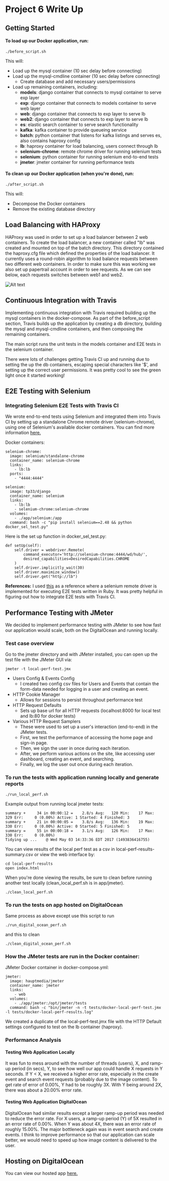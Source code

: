 # Project 6 Write Up
## Getting Started

#### To load up our Docker application, run:
```
./before_script.sh
```
This will:

* Load up the mysql container (10 sec delay before connecting)
* Load up the mysql-cmdline container (10 sec delay before connecting)
  - Create database and add necessary users/permissions
* Load up remaining containers, including:
  - __models__: django container that connects to mysql container to serve exp layer
  - __exp__: django container that connects to models container to serve web layer
  - __web__: django container that connects to exp layer to serve lb
  - __web2__: django container that connects to exp layer to serve lb
  - __es__: elastic search container to serve search functionality
  - __kafka__: kafka container to provide queueing service
  - __batch__: python container that listens for kafka listings and serves es, also contains haproxy config
  - __lb__: haproxy container for load balancing, users connect through lb
  - __selenium-chrome__: remote chrome driver for running selenium tests
  - __selenium__: python container for running selenium end-to-end tests
  - __jmeter__: jmeter container for running performance tests

#### To clean up our Docker application (when you're done), run:
 ```
 ./after_script.sh
 ```
This will:
* Decompose the Docker containers
* Remove the existing database directory

## Load Balancing with HAProxy
HAProxy was used in order to set up a load balancer between 2 web containers. To create the load balancer, a new container called "lb" was created and mounted on top of the batch directory. This directory contained the haproxy.cfg file which defined the properties of the load balancer. It currently uses a round-robin algorithm to load balance requests between two different web containers. In order to make sure this was working we also set up papertrail account in order to see requests. As we can see below, each requests switches between web1 and web2.

![Alt text](./HaproxyLogs.png?raw=true "Haproxy Logs")
## Continuous Integration with Travis
Implementing continuous integration with Travis required building up the mysql containers in the docker-compose. As part of the before_script section, Travis builds up the application by creating a db directory, building the mysql and mysql-cmdline containers, and then composing the remaining containers. 

The main script runs the unit tests in the models container and E2E tests in the selenium container. 

There were lots of challenges getting Travis CI up and running due to setting the up the db containers, escaping special characters like '$', and setting up the correct user permissions. It was pretty cool to see the green light once it started working!

## E2E Testing with Selenium

### Integrating Selenium E2E Tests with Travis CI
We wrote end-to-end tests using Selenium and integrated them into Travis CI by setting up a standalone Chrome remote driver (selenium-chrome), using one of Selenium's available docker containers. You can find more information [here.](https://github.com/SeleniumHQ/docker-selenium)

Docker containers:
```
selenium-chrome:
  image: selenium/standalone-chrome
  container_name: selenium-chrome
  links:
    - lb:lb
  ports:
    - "4444:4444"

selenium:
  image: tp33/django
  container_name: selenium
  links:
    - lb:lb
    - selenium-chrome:selenium-chrome
  volumes:
    - ./app/selenium:/app
  command: bash -c "pip install selenium==2.48 && python docker_sel_test.py"
```

Here is the set up function in docker_sel_test.py:
```
def setUp(self):
    self.driver = webdriver.Remote(
        command_executor='http://selenium-chrome:4444/wd/hub/',
        desired_capabilities=DesiredCapabilities.CHROME
    ) 
    self.driver.implicitly_wait(30)
    self.driver.maximize_window()
    self.driver.get("http://lb")
```
__References:__ I used [this](http://underthehood.meltwater.com/blog/2016/11/09/using-docker-with-selenium-server-to-run-your-browser-tests/) as a reference where a selenium remote driver is implemented for executing E2E tests written in Ruby. It was pretty helpful in figuring out how to integrate E2E tests with Travis CI.

## Performance Testing with JMeter
We decided to implement performance testing with JMeter to see how fast our application would scale, both on the DigitalOcean and running locally. 
### Test case overview
Go to the jmeter directory and with JMeter installed, you can open up the test file with the JMeter GUI via:
```
jmeter -t local-perf-test.jmx
```
* Users Config & Events Config
  - I created two config csv files for Users and Events that contain the form-data needed for logging in a user and creating an event.
* HTTP Cookie Manager
  - Allows for sessions to persist throughout performance test
* HTTP Request Defaults
  - Sets up base url for all HTTP requests (localhost:8000 for local test and lb:80 for docker tests)
* Various HTTP Request Samplers
  - These were used to set up a user's interaction (end-to-end) in the JMeter tests. 
  - First, we test the performance of accessing the home page and sign-in page.
  - Then, we sign the user in once during each iteration.
  - After, we perform various actions on the site, like accessing user dashboard, creating an event, and searching.
  - Finally, we log the user out once during each iteration.

### To run the tests with application running locally and generate reports
```
./run_local_perf.sh
```
Example output from running local jmeter tests:
```
summary +     34 in 00:00:12 =    2.8/s Avg:   120 Min:    17 Max:   329 Err:     0 (0.00%) Active: 1 Started: 4 Finished: 3
summary +     21 in 00:00:05 =    3.8/s Avg:   136 Min:    19 Max:   330 Err:     0 (0.00%) Active: 0 Started: 5 Finished: 5
summary =     55 in 00:00:18 =    3.1/s Avg:   126 Min:    17 Max:   330 Err:     0 (0.00%)
Tidying up ...    @ Wed May 03 14:33:36 EDT 2017 (1493836416755)
```
You can view results of the local perf test as a csv in local-perf-results-summary.csv or view the web interface by:
```
cd local-perf-results
open index.html
```
When you're done viewing the results, be sure to clean before running another test locally (clean_local_perf.sh is in app/jmeter).
```
./clean_local_perf.sh
```
### To run the tests on app hosted on DigitalOcean
Same process as above except use this script to run
```
./run_digital_ocean_perf.sh
```
and this to clean
```
./clean_digital_ocean_perf.sh
```

### How the JMeter tests are run in the Docker container:

JMeter Docker container in docker-compose.yml:
```
jmeter:
  image: hauptmedia/jmeter
  container_name: jmeter
  links:
    - web
  volumes:
    - ./app/jmeter:/opt/jmeter/tests
  command: bash -c "bin/jmeter -n -t tests/docker-local-perf-test.jmx -l tests/docker-local-perf-results.log"
```
We created a duplicate of the local-perf-test.jmx file with the HTTP Default settings configured to test on the lb container (haproxy).

### Performance Analysis

#### Testing Web Application Locally
It was fun to mess around with the number of threads (users), X, and ramp-up period (in secs), Y, to see how well our app could handle X requests in Y seconds. If Y < X, we received a higher error rate, especially in the create event and search event requests (probably due to the image content). To get rate of error of 0.00%, Y had to be roughly 3X. With Y being around 2X, there was about a 20.00% error rate.

#### Testing Web Application DigitalOcean
DigitalOcean had similar results except a larger ramp-up period was needed to reduce the error rate. For X users, a ramp-up period (Y) of 5X resulted in an error rate of 0.00%. When Y was about 4X, there was an error rate of roughly 15.00%. The major bottleneck again was in event search and create events. I think to improve performance so that our application can scale better, we would need to speed up how image content is delivered to the user. 

## Hosting on DigitalOcean
You can view our hosted app [here.](http://107.170.79.157)
